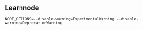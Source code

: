 ## Learnnode

`NODE_OPTIONS=--disable-warning=ExperimentalWarning --disable-warning=DeprecationWarning`
